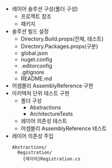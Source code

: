 - 레이어 솔루션 구성(폴더 구성)
  - 프로젝트 참조
  - 패키지
- 솔루션 빌드 설정
  - Directory.Build.props(전체, 테스트)
  - Directory.Packages.props(구분)
  - global.json
  - nuget.config
  - .editorconfig
  - .gitignore
  - README.md
- 어셈블리 AssemblyReference 구현
- 아키텍처 단위 테스트 구현
  - 폴더 구성
    - Abstractions
    - ArchitectureTests
  - 레이어 의존성 테스트
  - 어셈블리 AssemblyReference 테스트
- 레이어 의존성 주입
  ```
  Abstractions/
    Registration/
      {레이어}Registration.cs
  ```